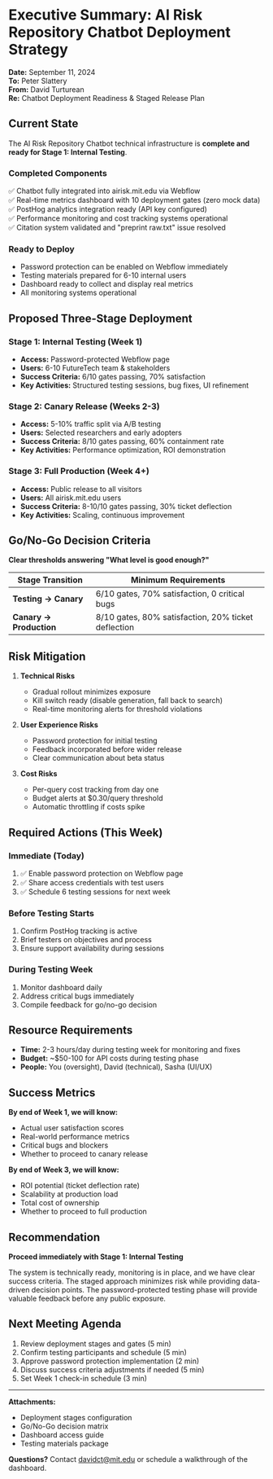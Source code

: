 # Executive Summary: AI Risk Repository Chatbot Deployment Strategy

**Date:** September 11, 2024  
**To:** Peter Slattery  
**From:** David Turturean  
**Re:** Chatbot Deployment Readiness & Staged Release Plan

## Current State

The AI Risk Repository Chatbot technical infrastructure is **complete and ready for Stage 1: Internal Testing**.

### Completed Components
✅ Chatbot fully integrated into airisk.mit.edu via Webflow  
✅ Real-time metrics dashboard with 10 deployment gates (zero mock data)  
✅ PostHog analytics integration ready (API key configured)  
✅ Performance monitoring and cost tracking systems operational  
✅ Citation system validated and "preprint raw.txt" issue resolved  

### Ready to Deploy
- Password protection can be enabled on Webflow immediately
- Testing materials prepared for 6-10 internal users
- Dashboard ready to collect and display real metrics
- All monitoring systems operational

## Proposed Three-Stage Deployment

### Stage 1: Internal Testing (Week 1)
- **Access:** Password-protected Webflow page
- **Users:** 6-10 FutureTech team & stakeholders  
- **Success Criteria:** 6/10 gates passing, 70% satisfaction
- **Key Activities:** Structured testing sessions, bug fixes, UI refinement

### Stage 2: Canary Release (Weeks 2-3)
- **Access:** 5-10% traffic split via A/B testing
- **Users:** Selected researchers and early adopters
- **Success Criteria:** 8/10 gates passing, 60% containment rate
- **Key Activities:** Performance optimization, ROI demonstration

### Stage 3: Full Production (Week 4+)
- **Access:** Public release to all visitors
- **Users:** All airisk.mit.edu users
- **Success Criteria:** 8-10/10 gates passing, 30% ticket deflection
- **Key Activities:** Scaling, continuous improvement

## Go/No-Go Decision Criteria

**Clear thresholds answering "What level is good enough?"**

| Stage Transition | Minimum Requirements |
|-----------------|---------------------|
| **Testing → Canary** | 6/10 gates, 70% satisfaction, 0 critical bugs |
| **Canary → Production** | 8/10 gates, 80% satisfaction, 20% ticket deflection |

## Risk Mitigation

1. **Technical Risks**
   - Gradual rollout minimizes exposure
   - Kill switch ready (disable generation, fall back to search)
   - Real-time monitoring alerts for threshold violations

2. **User Experience Risks**
   - Password protection for initial testing
   - Feedback incorporated before wider release
   - Clear communication about beta status

3. **Cost Risks**
   - Per-query cost tracking from day one
   - Budget alerts at $0.30/query threshold
   - Automatic throttling if costs spike

## Required Actions (This Week)

### Immediate (Today)
1. ✅ Enable password protection on Webflow page
2. ✅ Share access credentials with test users
3. ✅ Schedule 6 testing sessions for next week

### Before Testing Starts
1. Confirm PostHog tracking is active
2. Brief testers on objectives and process
3. Ensure support availability during sessions

### During Testing Week
1. Monitor dashboard daily
2. Address critical bugs immediately
3. Compile feedback for go/no-go decision

## Resource Requirements

- **Time:** 2-3 hours/day during testing week for monitoring and fixes
- **Budget:** ~$50-100 for API costs during testing phase
- **People:** You (oversight), David (technical), Sasha (UI/UX)

## Success Metrics

**By end of Week 1, we will know:**
- Actual user satisfaction scores
- Real-world performance metrics
- Critical bugs and blockers
- Whether to proceed to canary release

**By end of Week 3, we will know:**
- ROI potential (ticket deflection rate)
- Scalability at production load
- Total cost of ownership
- Whether to proceed to full production

## Recommendation

**Proceed immediately with Stage 1: Internal Testing**

The system is technically ready, monitoring is in place, and we have clear success criteria. The staged approach minimizes risk while providing data-driven decision points. The password-protected testing phase will provide valuable feedback before any public exposure.

## Next Meeting Agenda

1. Review deployment stages and gates (5 min)
2. Confirm testing participants and schedule (5 min)
3. Approve password protection implementation (2 min)
4. Discuss success criteria adjustments if needed (5 min)
5. Set Week 1 check-in schedule (3 min)

---

**Attachments:**
- Deployment stages configuration
- Go/No-Go decision matrix
- Dashboard access guide
- Testing materials package

**Questions?** Contact davidct@mit.edu or schedule a walkthrough of the dashboard.